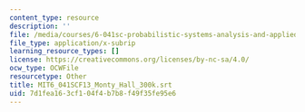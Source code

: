 ```yaml
---
content_type: resource
description: ''
file: /media/courses/6-041sc-probabilistic-systems-analysis-and-applied-probability-fall-2013/7d1fea163cf104f4b7b8f49f35fe95e6_MIT6_041SCF13_Monty_Hall_300k.srt
file_type: application/x-subrip
learning_resource_types: []
license: https://creativecommons.org/licenses/by-nc-sa/4.0/
ocw_type: OCWFile
resourcetype: Other
title: MIT6_041SCF13_Monty_Hall_300k.srt
uid: 7d1fea16-3cf1-04f4-b7b8-f49f35fe95e6
---
```


